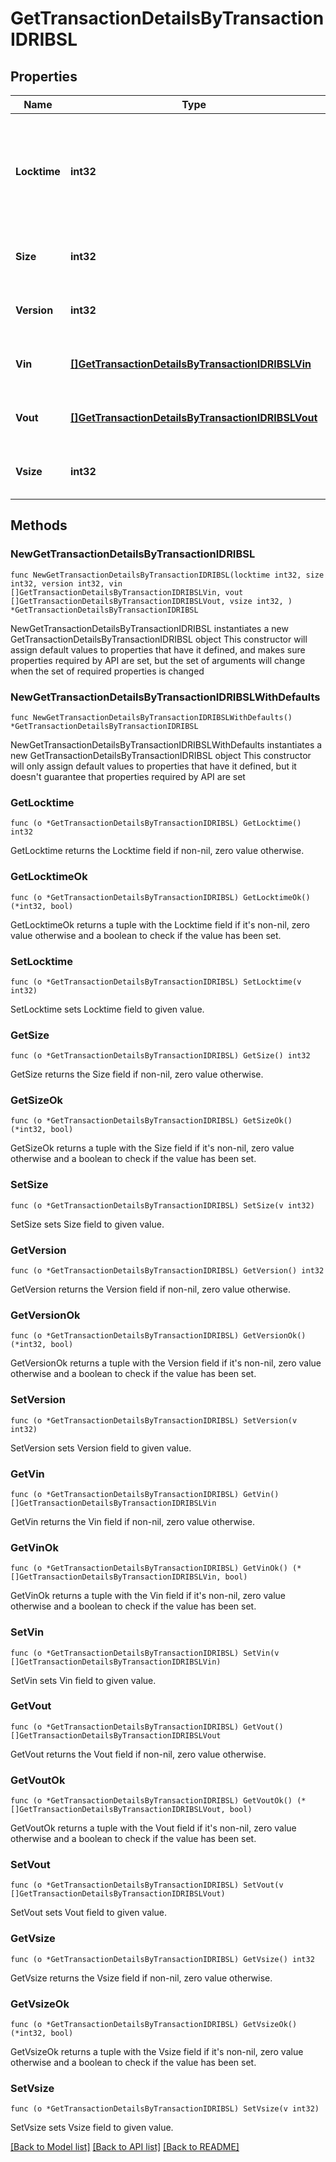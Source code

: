 # GetTransactionDetailsByTransactionIDRIBSL

## Properties

Name | Type | Description | Notes
------------ | ------------- | ------------- | -------------
**Locktime** | **int32** | Represents the time at which a particular transaction can be added to the blockchain. | 
**Size** | **int32** | Represents the total size of this transaction. | 
**Version** | **int32** | Represents transaction version number. | 
**Vin** | [**[]GetTransactionDetailsByTransactionIDRIBSLVin**](GetTransactionDetailsByTransactionIDRIBSLVin.md) | Represents the transaction inputs. | 
**Vout** | [**[]GetTransactionDetailsByTransactionIDRIBSLVout**](GetTransactionDetailsByTransactionIDRIBSLVout.md) | Represents the transaction outputs. | 
**Vsize** | **int32** | Represents the virtual size of this transaction. | 

## Methods

### NewGetTransactionDetailsByTransactionIDRIBSL

`func NewGetTransactionDetailsByTransactionIDRIBSL(locktime int32, size int32, version int32, vin []GetTransactionDetailsByTransactionIDRIBSLVin, vout []GetTransactionDetailsByTransactionIDRIBSLVout, vsize int32, ) *GetTransactionDetailsByTransactionIDRIBSL`

NewGetTransactionDetailsByTransactionIDRIBSL instantiates a new GetTransactionDetailsByTransactionIDRIBSL object
This constructor will assign default values to properties that have it defined,
and makes sure properties required by API are set, but the set of arguments
will change when the set of required properties is changed

### NewGetTransactionDetailsByTransactionIDRIBSLWithDefaults

`func NewGetTransactionDetailsByTransactionIDRIBSLWithDefaults() *GetTransactionDetailsByTransactionIDRIBSL`

NewGetTransactionDetailsByTransactionIDRIBSLWithDefaults instantiates a new GetTransactionDetailsByTransactionIDRIBSL object
This constructor will only assign default values to properties that have it defined,
but it doesn't guarantee that properties required by API are set

### GetLocktime

`func (o *GetTransactionDetailsByTransactionIDRIBSL) GetLocktime() int32`

GetLocktime returns the Locktime field if non-nil, zero value otherwise.

### GetLocktimeOk

`func (o *GetTransactionDetailsByTransactionIDRIBSL) GetLocktimeOk() (*int32, bool)`

GetLocktimeOk returns a tuple with the Locktime field if it's non-nil, zero value otherwise
and a boolean to check if the value has been set.

### SetLocktime

`func (o *GetTransactionDetailsByTransactionIDRIBSL) SetLocktime(v int32)`

SetLocktime sets Locktime field to given value.


### GetSize

`func (o *GetTransactionDetailsByTransactionIDRIBSL) GetSize() int32`

GetSize returns the Size field if non-nil, zero value otherwise.

### GetSizeOk

`func (o *GetTransactionDetailsByTransactionIDRIBSL) GetSizeOk() (*int32, bool)`

GetSizeOk returns a tuple with the Size field if it's non-nil, zero value otherwise
and a boolean to check if the value has been set.

### SetSize

`func (o *GetTransactionDetailsByTransactionIDRIBSL) SetSize(v int32)`

SetSize sets Size field to given value.


### GetVersion

`func (o *GetTransactionDetailsByTransactionIDRIBSL) GetVersion() int32`

GetVersion returns the Version field if non-nil, zero value otherwise.

### GetVersionOk

`func (o *GetTransactionDetailsByTransactionIDRIBSL) GetVersionOk() (*int32, bool)`

GetVersionOk returns a tuple with the Version field if it's non-nil, zero value otherwise
and a boolean to check if the value has been set.

### SetVersion

`func (o *GetTransactionDetailsByTransactionIDRIBSL) SetVersion(v int32)`

SetVersion sets Version field to given value.


### GetVin

`func (o *GetTransactionDetailsByTransactionIDRIBSL) GetVin() []GetTransactionDetailsByTransactionIDRIBSLVin`

GetVin returns the Vin field if non-nil, zero value otherwise.

### GetVinOk

`func (o *GetTransactionDetailsByTransactionIDRIBSL) GetVinOk() (*[]GetTransactionDetailsByTransactionIDRIBSLVin, bool)`

GetVinOk returns a tuple with the Vin field if it's non-nil, zero value otherwise
and a boolean to check if the value has been set.

### SetVin

`func (o *GetTransactionDetailsByTransactionIDRIBSL) SetVin(v []GetTransactionDetailsByTransactionIDRIBSLVin)`

SetVin sets Vin field to given value.


### GetVout

`func (o *GetTransactionDetailsByTransactionIDRIBSL) GetVout() []GetTransactionDetailsByTransactionIDRIBSLVout`

GetVout returns the Vout field if non-nil, zero value otherwise.

### GetVoutOk

`func (o *GetTransactionDetailsByTransactionIDRIBSL) GetVoutOk() (*[]GetTransactionDetailsByTransactionIDRIBSLVout, bool)`

GetVoutOk returns a tuple with the Vout field if it's non-nil, zero value otherwise
and a boolean to check if the value has been set.

### SetVout

`func (o *GetTransactionDetailsByTransactionIDRIBSL) SetVout(v []GetTransactionDetailsByTransactionIDRIBSLVout)`

SetVout sets Vout field to given value.


### GetVsize

`func (o *GetTransactionDetailsByTransactionIDRIBSL) GetVsize() int32`

GetVsize returns the Vsize field if non-nil, zero value otherwise.

### GetVsizeOk

`func (o *GetTransactionDetailsByTransactionIDRIBSL) GetVsizeOk() (*int32, bool)`

GetVsizeOk returns a tuple with the Vsize field if it's non-nil, zero value otherwise
and a boolean to check if the value has been set.

### SetVsize

`func (o *GetTransactionDetailsByTransactionIDRIBSL) SetVsize(v int32)`

SetVsize sets Vsize field to given value.



[[Back to Model list]](../README.md#documentation-for-models) [[Back to API list]](../README.md#documentation-for-api-endpoints) [[Back to README]](../README.md)


